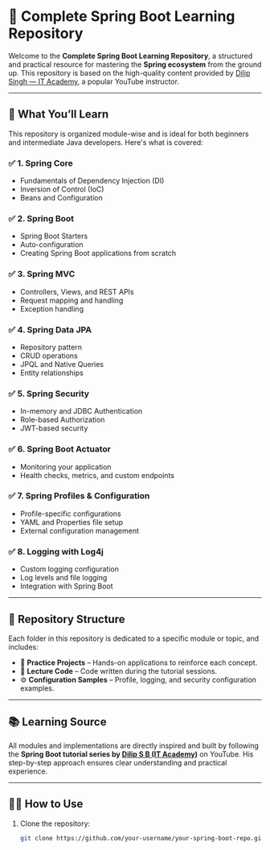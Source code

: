 # 🧩 Complete Spring Boot Learning Repository

Welcome to the **Complete Spring Boot Learning Repository**, a structured and practical resource for mastering the **Spring ecosystem** from the ground up. This repository is based on the high-quality content provided by [Dilip Singh — IT Academy](https://www.youtube.com/@DilipSundarraj), a popular YouTube instructor.

---

## 🎯 What You’ll Learn

This repository is organized module-wise and is ideal for both beginners and intermediate Java developers. Here's what is covered:

### ✅ **1. Spring Core**
- Fundamentals of Dependency Injection (DI)
- Inversion of Control (IoC)
- Beans and Configuration

### ✅ **2. Spring Boot**
- Spring Boot Starters
- Auto-configuration
- Creating Spring Boot applications from scratch

### ✅ **3. Spring MVC**
- Controllers, Views, and REST APIs
- Request mapping and handling
- Exception handling

### ✅ **4. Spring Data JPA**
- Repository pattern
- CRUD operations
- JPQL and Native Queries
- Entity relationships

### ✅ **5. Spring Security**
- In-memory and JDBC Authentication
- Role-based Authorization
- JWT-based security

### ✅ **6. Spring Boot Actuator**
- Monitoring your application
- Health checks, metrics, and custom endpoints

### ✅ **7. Spring Profiles & Configuration**
- Profile-specific configurations
- YAML and Properties file setup
- External configuration management

### ✅ **8. Logging with Log4j**
- Custom logging configuration
- Log levels and file logging
- Integration with Spring Boot

---

## 📂 Repository Structure

Each folder in this repository is dedicated to a specific module or topic, and includes:

- 🧪 **Practice Projects** – Hands-on applications to reinforce each concept.
- 📘 **Lecture Code** – Code written during the tutorial sessions.
- ⚙️ **Configuration Samples** – Profile, logging, and security configuration examples.

---

## 📚 Learning Source

All modules and implementations are directly inspired and built by following the **Spring Boot tutorial series by [Dilip S B (IT Academy)](https://www.youtube.com/@DilipSundarraj)** on YouTube. His step-by-step approach ensures clear understanding and practical experience.

---

## 🧑‍💻 How to Use

1. Clone the repository:
   ```bash
   git clone https://github.com/your-username/your-spring-boot-repo.git
